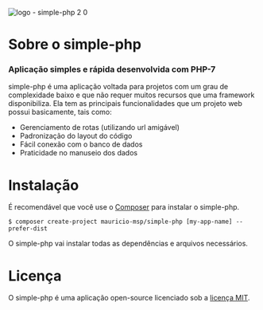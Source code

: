 ![logo - simple-php 2 0](https://user-images.githubusercontent.com/13602785/28047838-53644578-65c3-11e7-9ad4-441ead939c8c.png)

# Sobre o simple-php

### Aplicação simples e rápida desenvolvida com PHP-7

simple-php é uma aplicação voltada para projetos com um grau de complexidade baixo e que não requer muitos recursos que uma framework disponibiliza. Ela tem as principais funcionalidades que um projeto web possui basicamente, tais como:

- Gerenciamento de rotas (utilizando url amigável)
- Padronização do layout do código
- Fácil conexão com o banco de dados
- Praticidade no manuseio dos dados

# Instalação

É recomendável que você use o [Composer](https://getcomposer.org) para instalar o simple-php.

```
$ composer create-project mauricio-msp/simple-php [my-app-name] --prefer-dist
```

O simple-php vai instalar todas as dependências e arquivos necessários.

# Licença

O simple-php é uma aplicação open-source licenciado sob a [licença MIT](https://opensource.org/licenses/MIT).
